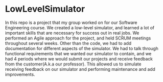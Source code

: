 # LowLevelSimulator

In this repo is a project that my group worked on for our Software Engineering course. We created a low-level simulator, and learned a lot of important skills that are necessary for success out in real jobs. We performed an Agile approach for the project, and held SCRUM meetings throughout several weeks. 
Other than the code, we had to add documentation for different aspects of the simulator. We had to talk through functional requirements that we wanted our simulator to contain, and we had 4 periods where we would submit our projects and receive feedback from the customer(A.k.a our professor). This allowed us to simulate receiving feedback on our simulator and performing maintenance and add improvements.
